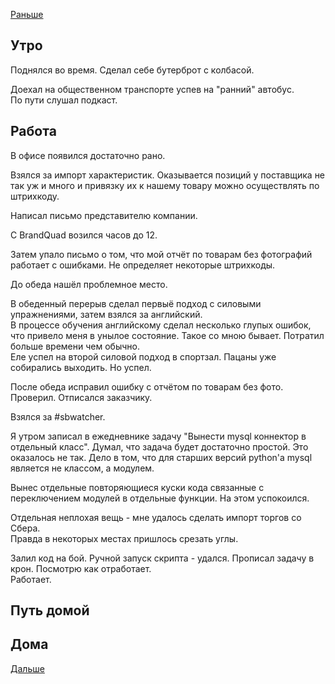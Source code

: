 [Раньше](2020.07.27.md)  
## Утро
Поднялся во время. Сделал себе бутерброт с колбасой.

Доехал на общественном транспорте успев на "ранний" автобус.  
По пути слушал подкаст.
## Работа
В офисе появился достаточно рано.

Взялся за импорт характеристик. Оказывается позиций у поставщика не так уж и много и привязку их к нашему товару можно осуществлять по штрихкоду.

Написал письмо представителю компании.

С BrandQuad возился часов до 12.

Затем упало письмо о том, что мой отчёт по товарам без фотографий работает с ошибками. Не определяет некоторые штрихкоды.

До обеда нашёл проблемное место.

В обеденный перерыв сделал первыё подход с силовыми упражнениями, затем взялся за английский.  
В процессе обучения английскому сделал несколько глупых ошибок, что привело меня в унылое состояние. Такое со мною бывает. Потратил больше времени чем обычно.  
Еле успел на второй силовой подход в спортзал. Пацаны уже собирались выходить. Но успел.

После обеда исправил ошибку с отчётом по товарам без фото. Проверил. Отписался заказчику.

Взялся за #sbwatcher.

Я утром записал в ежедневнике задачу "Вынести mysql коннектор в отдельный класс". Думал, что задача будет достаточно простой. Это оказалось не так. Дело в том, что для старших версий python'а mysql является не классом, а модулем.  

Вынес отдельные повторяющиеся куски кода связанные с переключением модулей в отдельные функции. На этом успокоился.

Отдельная неплохая вещь - мне удалось сделать импорт торгов со Сбера.  
Правда в некоторых местах пришлось срезать углы.

Залил код на бой. Ручной запуск скрипта - удался. Прописал задачу в крон. Посмотрю как отработает.  
Работает.
## Путь домой
## Дома
[Дальше](2020.07.29.md)